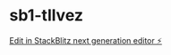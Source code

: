 # sb1-tllvez

[Edit in StackBlitz next generation editor ⚡️](https://stackblitz.com/~/github.com/blackdiplomat/sb1-tllvez)